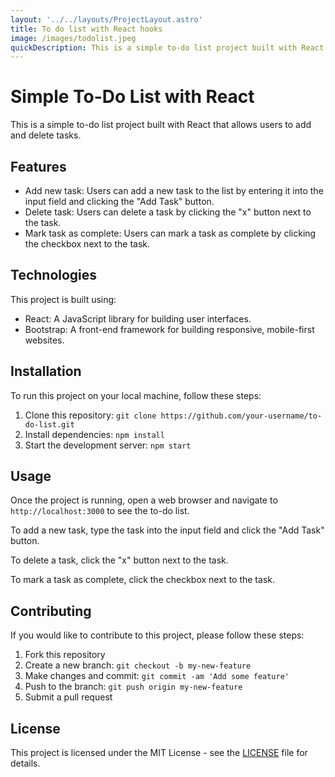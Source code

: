```yaml
---
layout: '../../layouts/ProjectLayout.astro'
title: To do list with React hooks
image: /images/todolist.jpeg
quickDescription: This is a simple to-do list project built with React that allows users to add and delete tasks.
---
```


# Simple To-Do List with React

This is a simple to-do list project built with React that allows users to add and delete tasks.

## Features

- Add new task: Users can add a new task to the list by entering it into the input field and clicking the "Add Task" button.
- Delete task: Users can delete a task by clicking the "x" button next to the task.
- Mark task as complete: Users can mark a task as complete by clicking the checkbox next to the task.

## Technologies

This project is built using:

- React: A JavaScript library for building user interfaces.
- Bootstrap: A front-end framework for building responsive, mobile-first websites.

## Installation

To run this project on your local machine, follow these steps:

1. Clone this repository: `git clone https://github.com/your-username/to-do-list.git`
2. Install dependencies: `npm install`
3. Start the development server: `npm start`

## Usage

Once the project is running, open a web browser and navigate to `http://localhost:3000` to see the to-do list.

To add a new task, type the task into the input field and click the "Add Task" button.

To delete a task, click the "x" button next to the task.

To mark a task as complete, click the checkbox next to the task.

## Contributing

If you would like to contribute to this project, please follow these steps:

1. Fork this repository
2. Create a new branch: `git checkout -b my-new-feature`
3. Make changes and commit: `git commit -am 'Add some feature'`
4. Push to the branch: `git push origin my-new-feature`
5. Submit a pull request

## License

This project is licensed under the MIT License - see the [LICENSE](LICENSE) file for details.
